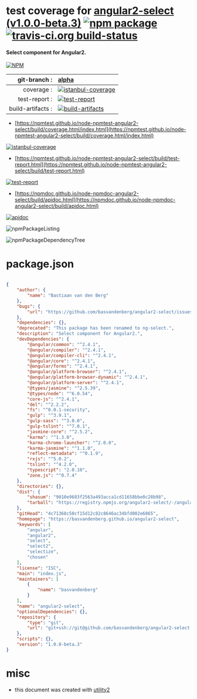 # test coverage for  [angular2-select (v1.0.0-beta.3)](https://basvandenberg.github.io/angular2-select)  [![npm package](https://img.shields.io/npm/v/npmtest-angular2-select.svg?style=flat-square)](https://www.npmjs.org/package/npmtest-angular2-select) [![travis-ci.org build-status](https://api.travis-ci.org/npmtest/node-npmtest-angular2-select.svg)](https://travis-ci.org/npmtest/node-npmtest-angular2-select)
#### Select component for Angular2.

[![NPM](https://nodei.co/npm/angular2-select.png?downloads=true&downloadRank=true&stars=true)](https://www.npmjs.com/package/angular2-select)

| git-branch : | [alpha](https://github.com/npmtest/node-npmtest-angular2-select/tree/alpha)|
|--:|:--|
| coverage : | [![istanbul-coverage](https://npmtest.github.io/node-npmtest-angular2-select/build/coverage.badge.svg)](https://npmtest.github.io/node-npmtest-angular2-select/build/coverage.html/index.html)|
| test-report : | [![test-report](https://npmtest.github.io/node-npmtest-angular2-select/build/test-report.badge.svg)](https://npmtest.github.io/node-npmtest-angular2-select/build/test-report.html)|
| build-artifacts : | [![build-artifacts](https://npmtest.github.io/node-npmtest-angular2-select/glyphicons_144_folder_open.png)](https://github.com/npmtest/node-npmtest-angular2-select/tree/gh-pages/build)|

- [https://npmtest.github.io/node-npmtest-angular2-select/build/coverage.html/index.html](https://npmtest.github.io/node-npmtest-angular2-select/build/coverage.html/index.html)

[![istanbul-coverage](https://npmtest.github.io/node-npmtest-angular2-select/build/screenCapture.buildCi.browser.%252Ftmp%252Fbuild%252Fcoverage.lib.html.png)](https://npmtest.github.io/node-npmtest-angular2-select/build/coverage.html/index.html)

- [https://npmtest.github.io/node-npmtest-angular2-select/build/test-report.html](https://npmtest.github.io/node-npmtest-angular2-select/build/test-report.html)

[![test-report](https://npmtest.github.io/node-npmtest-angular2-select/build/screenCapture.buildCi.browser.%252Ftmp%252Fbuild%252Ftest-report.html.png)](https://npmtest.github.io/node-npmtest-angular2-select/build/test-report.html)

- [https://npmdoc.github.io/node-npmdoc-angular2-select/build/apidoc.html](https://npmdoc.github.io/node-npmdoc-angular2-select/build/apidoc.html)

[![apidoc](https://npmdoc.github.io/node-npmdoc-angular2-select/build/screenCapture.buildCi.browser.%252Ftmp%252Fbuild%252Fapidoc.html.png)](https://npmdoc.github.io/node-npmdoc-angular2-select/build/apidoc.html)

![npmPackageListing](https://npmtest.github.io/node-npmtest-angular2-select/build/screenCapture.npmPackageListing.svg)

![npmPackageDependencyTree](https://npmtest.github.io/node-npmtest-angular2-select/build/screenCapture.npmPackageDependencyTree.svg)



# package.json

```json

{
    "author": {
        "name": "Bastiaan van den Berg"
    },
    "bugs": {
        "url": "https://github.com/basvandenberg/angular2-select/issues"
    },
    "dependencies": {},
    "deprecated": "This package has been renamed to ng-select.",
    "description": "Select component for Angular2.",
    "devDependencies": {
        "@angular/common": "^2.4.1",
        "@angular/compiler": "^2.4.1",
        "@angular/compiler-cli": "^2.4.1",
        "@angular/core": "^2.4.1",
        "@angular/forms": "^2.4.1",
        "@angular/platform-browser": "^2.4.1",
        "@angular/platform-browser-dynamic": "^2.4.1",
        "@angular/platform-server": "^2.4.1",
        "@types/jasmine": "^2.5.39",
        "@types/node": "^6.0.54",
        "core-js": "^2.4.1",
        "del": "^2.2.2",
        "fs": "^0.0.1-security",
        "gulp": "^3.9.1",
        "gulp-sass": "^3.0.0",
        "gulp-tslint": "^7.0.1",
        "jasmine-core": "^2.5.2",
        "karma": "^1.3.0",
        "karma-chrome-launcher": "^2.0.0",
        "karma-jasmine": "^1.1.0",
        "reflect-metadata": "^0.1.9",
        "rxjs": "^5.0.2",
        "tslint": "^4.2.0",
        "typescript": "2.0.10",
        "zone.js": "^0.7.4"
    },
    "directories": {},
    "dist": {
        "shasum": "9010e9683f2563a493acca1cd11658bbe0c28b98",
        "tarball": "https://registry.npmjs.org/angular2-select/-/angular2-select-1.0.0-beta.3.tgz"
    },
    "gitHead": "4c71368c50cf15d12c82c8646ac34bfd002e6865",
    "homepage": "https://basvandenberg.github.io/angular2-select",
    "keywords": [
        "angular",
        "angular2",
        "select",
        "select2",
        "selectize",
        "chosen"
    ],
    "license": "ISC",
    "main": "index.js",
    "maintainers": [
        {
            "name": "basvandenberg"
        }
    ],
    "name": "angular2-select",
    "optionalDependencies": {},
    "repository": {
        "type": "git",
        "url": "git+ssh://git@github.com/basvandenberg/angular2-select.git"
    },
    "scripts": {},
    "version": "1.0.0-beta.3"
}
```



# misc
- this document was created with [utility2](https://github.com/kaizhu256/node-utility2)
